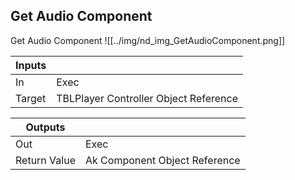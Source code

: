 ## Get Audio Component
Get Audio Component
![[../img/nd_img_GetAudioComponent.png]]

|Inputs||
|--|--|
| In | Exec |
| Target | TBLPlayer Controller Object Reference |

|Outputs||
|--|--|
| Out | Exec |
| Return Value | Ak Component Object Reference |

